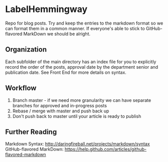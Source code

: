 LabelHemmingway
===============

Repo for blog posts. Try and keep the entries to the markdown format so we can format them in a common manner. 
If everyone's able to stick to GitHub-flavored MarkDown we should be alright.

Organization
------------

Each subfolder of the main directory has an index file for you to explicitly record the order of the posts, approval date by the department senior and publication date. See Front End for more details on syntax.

Workflow
--------

1. Branch master - if we need more granularity we can have separate branches for approved and in-progress posts
2. Rebase / merge with master and push back up
3. Don't push back to master until your article is ready to publish

Further Reading
-------
Markdown Syntax: http://daringfireball.net/projects/markdown/syntax
GitHub-flavored MarkDown: https://help.github.com/articles/github-flavored-markdown
